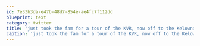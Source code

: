 ```yaml
---
id: 7e33b3da-e47b-48d7-854e-ae4fc7f112dd
blueprint: text
category: twitter
title: 'just took the fam for a tour of the KVR, now off to the Kelowna Wine  &amp; Food Fest'
caption: 'just took the fam for a tour of the KVR, now off to the Kelowna Wine  &amp; Food Fest'
---
```

